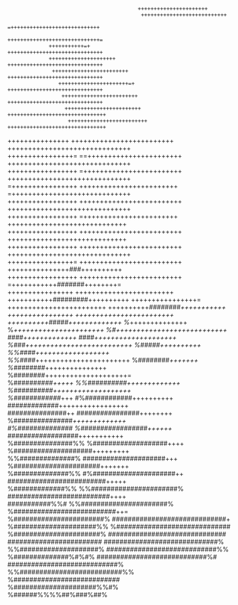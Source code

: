                                              ++++++++++++++++++++++                                 
                                              +++++++++++++++++++++++++++                           
                                               =++++++++++++++++++++++++++++                        
                                                +++++++++++++++++++++++++++++=                      
                 +++++++++++=+                    ++++++++++++++++++++++++++++++                    
                 +++++++++++++++++++++             ++++++++++++++++++++++++++++++                   
                  ++++++++++++++++++++++++          ++++++++++++++++++++++++++++++                  
                    ++++++++++++++++++++++=+         ++++++++++++++++++++++++++++++                 
                     ++++++++++++++++++++++++         ++++++++++++++++++++++++++++++                
                      ++++++++++++++++++++++++         +++++++++++++++++++++++++++++++              
                       +++++++++++++++++++++++++        +++++++++++++++++++++++++++++++             
+++++++++++++++         +++++++++++++++++++++++++         ++++++++++++++++++++++++++++++            
 ++++++++++++++++=       ==+++++++++++++++++++++++         ++++++++++++++++++++++++++++++           
  +++++++++++++++++       =++++++++++++++++++++++++         ++++++++++++++++++++++++++++++          
   =++++++++++++++++        ++++++++++++++++++++++++         =+++++++++++++++++++++++++++++         
     +++++++++++++++++       +++++++++++++++++++++++++        ++++++++++++++++++++++++++++++        
      +++++++++++++++++       =+++++++++++++++++++++++          +++++++++++++++++++++++++++++       
       +++++++++++++++++       +++++++++++++++++++++++++         +++++++++++++++++++++++++++++      
        +++++++++++++++++       +++++++++++++++++++++++++         ++++++++++++++++++++++++++++++    
         ++++++++++++++++=       +++++++++++++++++++++++++         +++++++++++++++*###*++++++++++   
          +++++++++++++++++       +++++++++++++++++++++++++         =+++++++++++*#######*++++++++=  
            ++++++++++++++++        ++++++++++++++++++++++++         +++++++++++#########++++++++++ 
             ++++++++++++++++=       ++++++++++++++++++++++++         ++++++++++########*+++++++++++
              ++++++++++++++++        ++++++++++++++++++++++++          ++++++++++#####+++++++++++++
              %*++++++++++++++        %*++++++++++++++++++++++         %#+++++++++++++++++++++++++++
             ####+++++++++++++       ####++++++++++++++++++++         %###++++++++++++++++++++++++++
            %#####++++++++++        %%####++++++++++++++++++         %%####*+++++++++++++++++++++++ 
          %########*+++++++       %########*+++++++++++++++         %########++++++++++++++++++++=  
         %##########*+++++       %%##########+++++++++++++         %##########+++++++++++++++++++   
        %############*+++       #%############++++++++++          #############+++++++++++++++++    
       ###############++       ################++++++++         %###############*+++++++++++++      
      #%##############        %#################++++++         ##################*+++++++++++       
    %###############%%       %###################++++         %####################+++++++++        
   %%##############%        #####################+++         %######################+++++++         
  %##############%%       #%#####################++         #########################+++++          
 %#############%%        %%######################%         ##########################++++           
###########%%#          %%######################%         %##########################++=            
                       %#######################%        #############################+              
                      %#####################%%         %#############################               
                     %######################%         ##############################                
                   ########################          #############################%                 
                  %%####################%           ############################%%                  
                 %##############%#%#%              ############################%#                   
                                                  ############################%                     
                                                %%##########################%%                      
                                               %###########################                         
                                              %#####################%%#%                            
                                             %######%%%%##%###%##%                                  
